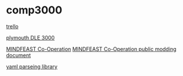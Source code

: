 # comp3000
<a href="https://trello.com/b/3itMzFBn/coopationleveleditor">trello</a>

<a href="https://dle.plymouth.ac.uk/course/view.php?id=73807">plymouth DLE 3000</a>

<a href="https://mind-feast-games.itch.io/cooperation">MINDFEAST Co-Operation</a>
<a href="https://docs.google.com/document/u/0/d/e/2PACX-1vR7PlvC6eo8GzCqmjGc-RRs-jVXkAYAkWDOGzYeiOnJe3nTU5B0AgPaIxZYs-siqYaBH7W0H-fDr6O4/pub?pli=1#h.a383bdgkfqa8">MINDFEAST Co-Operation public modding document</a>

<a href="https://github.com/aaubry/YamlDotNet">yaml parseing library</a>
